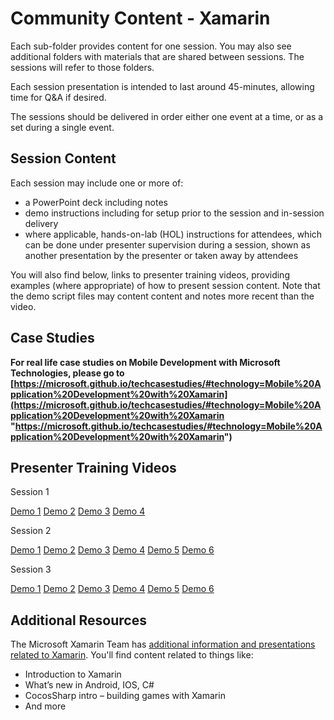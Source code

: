 # Community Content - Xamarin #

Each sub-folder provides content for one session.  You may also see additional folders with materials that are shared between sessions.  The sessions will refer to those folders.

Each session presentation is intended to last around 45-minutes, allowing time for Q&A if desired.

The sessions should be delivered in order either one event at a time, or as a set during a single event.

## Session Content ##

Each session may include one or more of:
- a PowerPoint deck including notes
- demo instructions including for setup prior to the session and in-session delivery
- where applicable, hands-on-lab (HOL) instructions for attendees, which can be done under presenter supervision during a session, shown as another presentation by the presenter or taken away by attendees

You will also find below, links to presenter training videos, providing examples (where appropriate) of how to present session content. Note that the demo script files may content content and notes more recent than the video.  

## Case Studies ##


**For real life case studies on Mobile Development with Microsoft Technologies, please go to [https://microsoft.github.io/techcasestudies/#technology=Mobile%20Application%20Development%20with%20Xamarin](https://microsoft.github.io/techcasestudies/#technology=Mobile%20Application%20Development%20with%20Xamarin "https://microsoft.github.io/techcasestudies/#technology=Mobile%20Application%20Development%20with%20Xamarin")**

## Presenter Training Videos ##

Session 1

[Demo 1](https://channel9.msdn.com/Blogs/MVP-VisualStudio-Dev/Community-Content-Presenter-Training-Xamarin-Session-1-Demo-1) [Demo 2](https://channel9.msdn.com/Blogs/MVP-VisualStudio-Dev/Community-Content-Presenter-Training-Xamarin-Session-1-Demo-2) [Demo 3](https://channel9.msdn.com/Blogs/MVP-VisualStudio-Dev/Community-Content-Presenter-Training-Xamarin-Session-1-Demo-3) [Demo 4](https://channel9.msdn.com/Blogs/MVP-VisualStudio-Dev/Community-Content-Presenter-Training-Xamarin-Session-1-Demo-4)

Session 2

[Demo 1](https://channel9.msdn.com/Blogs/MVP-VisualStudio-Dev/Community-Content-Presenter-Training-Xamarin-Session-2-Demo-1) [Demo 2](https://channel9.msdn.com/Blogs/MVP-VisualStudio-Dev/Community-Content-Presenter-Training-Xamarin-Session-2-Demo-2) [Demo 3](https://channel9.msdn.com/Blogs/MVP-VisualStudio-Dev/Community-Content-Presenter-Training-Xamarin-Session-2-Demo-3) [Demo 4](https://channel9.msdn.com/Blogs/MVP-VisualStudio-Dev/Community-Content-Presenter-Training-Xamarin-Session-2-Demo-4) [Demo 5](https://channel9.msdn.com/Blogs/MVP-VisualStudio-Dev/Community-Content-Presenter-Training-Xamarin-Session-2-Demo-5) [Demo 6](https://channel9.msdn.com/Blogs/MVP-VisualStudio-Dev/Community-Content-Presenter-Training-Xamarin-Session-2-Demo-6)

Session 3

[Demo 1](https://channel9.msdn.com/Blogs/MVP-VisualStudio-Dev/Community-Content-Presenter-Training-Xamarin-Session-3-Demo-1) [Demo 2](https://channel9.msdn.com/Blogs/MVP-VisualStudio-Dev/Community-Content-Presenter-Training-Xamarin-Session-3-Demo-2) [Demo 3](https://channel9.msdn.com/Blogs/MVP-VisualStudio-Dev/Community-Content-Presenter-Training-Xamarin-Session-3-Demo-3) [Demo 4](https://channel9.msdn.com/Blogs/MVP-VisualStudio-Dev/Community-Content-Presenter-Training-Xamarin-Session-3-Demo-4) [Demo 5](https://channel9.msdn.com/Blogs/MVP-VisualStudio-Dev/Community-Content-Presenter-Training-Xamarin-Session-3-Demo-5) [Demo 6](https://channel9.msdn.com/Blogs/MVP-VisualStudio-Dev/Community-Content-Presenter-Training-Xamarin-Session-3-Demo-6)


## Additional Resources ##
The Microsoft Xamarin Team has [additional information and presentations related to Xamarin](https://onedrive.live.com/?authkey=%21AGVFE8KEynMBCzk&id=E5EDEAE8DF1FB78D%21324&cid=E5EDEAE8DF1FB78D). You'll find content related to things like:
- Introduction to Xamarin
- What’s new in Android, IOS, C#
- CocosSharp intro – building games with Xamarin
- And more



